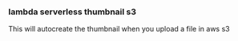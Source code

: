 ### lambda serverless thumbnail s3 

This will autocreate the thumbnail when you upload a file in aws s3
